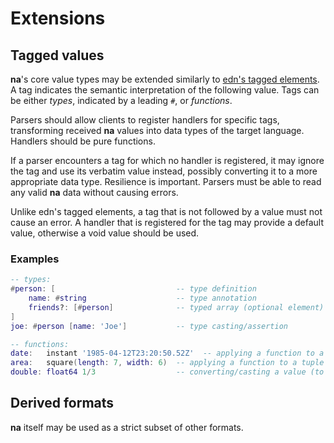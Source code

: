 # Extensions

## Tagged values

**na**'s core value types may be extended similarly to [edn's tagged elements](https://github.com/edn-format/edn/#tagged-elements). A tag indicates the semantic interpretation of the following value. Tags can be either _types_, indicated by a leading `#`, or _functions_.

Parsers should allow clients to register handlers for specific tags, transforming received **na** values into data types of the target language. Handlers should be pure functions.

If a parser encounters a tag for which no handler is registered, it may ignore the tag and use its verbatim value instead, possibly converting it to a more appropriate data type. Resilience is important. Parsers must be able to read any valid **na** data without causing errors.

Unlike edn's tagged elements, a tag that is not followed by a value must not cause an error. A handler that is registered for the tag may provide a default value, otherwise a void value should be used.

### Examples

```lua
-- types:
#person: [                           -- type definition
    name: #string                    -- type annotation
    friends?: [#person]              -- typed array (optional element)
]
joe: #person [name: 'Joe']           -- type casting/assertion

-- functions:
date:   instant '1985-04-12T23:20:50.52Z'  -- applying a function to a value (an RFC 3339 timestamp string)
area:   square(length: 7, width: 6)  -- applying a function to a tuple of values
double: float64 1/3                  -- converting/casting a value (to IEEE 754 double-precision float)
```

## Derived formats

**na** itself may be used as a strict subset of other formats.
